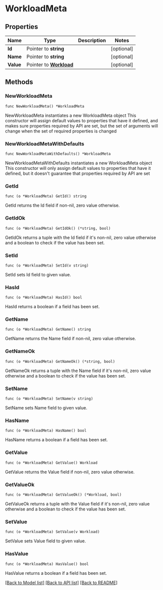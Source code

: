 # WorkloadMeta

## Properties

Name | Type | Description | Notes
------------ | ------------- | ------------- | -------------
**Id** | Pointer to **string** |  | [optional] 
**Name** | Pointer to **string** |  | [optional] 
**Value** | Pointer to [**Workload**](Workload.md) |  | [optional] 

## Methods

### NewWorkloadMeta

`func NewWorkloadMeta() *WorkloadMeta`

NewWorkloadMeta instantiates a new WorkloadMeta object
This constructor will assign default values to properties that have it defined,
and makes sure properties required by API are set, but the set of arguments
will change when the set of required properties is changed

### NewWorkloadMetaWithDefaults

`func NewWorkloadMetaWithDefaults() *WorkloadMeta`

NewWorkloadMetaWithDefaults instantiates a new WorkloadMeta object
This constructor will only assign default values to properties that have it defined,
but it doesn't guarantee that properties required by API are set

### GetId

`func (o *WorkloadMeta) GetId() string`

GetId returns the Id field if non-nil, zero value otherwise.

### GetIdOk

`func (o *WorkloadMeta) GetIdOk() (*string, bool)`

GetIdOk returns a tuple with the Id field if it's non-nil, zero value otherwise
and a boolean to check if the value has been set.

### SetId

`func (o *WorkloadMeta) SetId(v string)`

SetId sets Id field to given value.

### HasId

`func (o *WorkloadMeta) HasId() bool`

HasId returns a boolean if a field has been set.

### GetName

`func (o *WorkloadMeta) GetName() string`

GetName returns the Name field if non-nil, zero value otherwise.

### GetNameOk

`func (o *WorkloadMeta) GetNameOk() (*string, bool)`

GetNameOk returns a tuple with the Name field if it's non-nil, zero value otherwise
and a boolean to check if the value has been set.

### SetName

`func (o *WorkloadMeta) SetName(v string)`

SetName sets Name field to given value.

### HasName

`func (o *WorkloadMeta) HasName() bool`

HasName returns a boolean if a field has been set.

### GetValue

`func (o *WorkloadMeta) GetValue() Workload`

GetValue returns the Value field if non-nil, zero value otherwise.

### GetValueOk

`func (o *WorkloadMeta) GetValueOk() (*Workload, bool)`

GetValueOk returns a tuple with the Value field if it's non-nil, zero value otherwise
and a boolean to check if the value has been set.

### SetValue

`func (o *WorkloadMeta) SetValue(v Workload)`

SetValue sets Value field to given value.

### HasValue

`func (o *WorkloadMeta) HasValue() bool`

HasValue returns a boolean if a field has been set.


[[Back to Model list]](../README.md#documentation-for-models) [[Back to API list]](../README.md#documentation-for-api-endpoints) [[Back to README]](../README.md)


